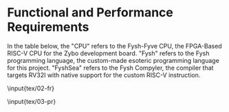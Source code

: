 # Functional and Performance Requirements

In the table below, the "CPU" refers to the Fysh-Fyve CPU, the FPGA-Based RISC-V
CPU for the Zybo development board. "Fysh" refers to the Fysh programming
language, the custom-made esoteric programming language for this project.
"FyshSea" refers to the Fysh Compyler, the compiler that targets RV32I with
native support for the custom RISC-V instruction.

\input{tex/02-fr}

<!-- Define any performance requirements and match to associated FRs, if
applicable. Keep below 20, but there can be more because there may be multiple
performance requirements for one FR -->

\input{tex/03-pr}
